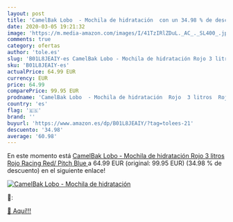 ```yaml
---
layout: post
title: 'CamelBak Lobo  - Mochila de hidratación  con un 34.98 % de descuento'
date: 2020-03-05 19:21:32
image: 'https://m.media-amazon.com/images/I/41TzIRlZDuL._AC_._SL400_.jpg'
comments: true
category: ofertas
author: 'tole.es'
slug: 'B01L8JEAIY-es CamelBak Lobo - Mochila de hidratación Rojo 3 litros Rojo...'
sku: 'B01L8JEAIY-es'
actualPrice: 64.99 EUR
currency: EUR
price: 64.99
comparePrice: 99.95 EUR
prodname: 'CamelBak Lobo  - Mochila de hidratación  Rojo  3 litros  Rojo  Racing Red/ Pitch Blue '
country: 'es'
flag: '🇪🇸'
brand: ''
buyurl: 'https://www.amazon.es/dp/B01L8JEAIY/?tag=tolees-21'
descuento: '34.98'
average: '60.98'
---
```


En este momento está [CamelBak Lobo  - Mochila de hidratación  Rojo  3 litros  Rojo  Racing Red/ Pitch Blue ](https://www.amazon.es/dp/B01L8JEAIY/?tag=tolees-21) a 64.99 EUR (original: 99.95 EUR) (34.98 %  de descuento) en el siguiente enlace!

[![CamelBak Lobo  - Mochila de hidratación ](https://m.media-amazon.com/images/I/41TzIRlZDuL._AC_._SL400_.jpg)](https://www.amazon.es/dp/B01L8JEAIY/?tag=tolees-21)

🔎:


[🛒 Aquí!!!](https://www.amazon.es/dp/B01L8JEAIY/?tag=tolees-21)
